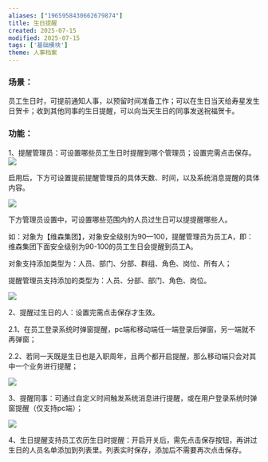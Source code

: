 ```yaml
---
aliases: ["1965958430662679874"]
title: 生日提醒
created: 2025-07-15
modified: 2025-07-15
tags: ['基础模块']
theme: 人事档案
---
```


### 场景：

员工生日时，可提前通知人事，以预留时间准备工作；可以在生日当天给寿星发生日贺卡；收到其他同事的生日提醒，可以向当天生日的同事发送祝福贺卡。

### 功能：

1、提醒管理员：可设置哪些员工生日时提醒到哪个管理员；设置完需点击保存。![](https://myhelpdoc.oss-cn-heyuan.aliyuncs.com/mdimages/4becc9354004d42f55a0ab5cc1b0e986.jpg)

启用后，下方可设置提前提醒管理员的具体天数、时间，以及系统消息提醒的具体内容。

![](https://myhelpdoc.oss-cn-heyuan.aliyuncs.com/mdimages/1ea84c018d3e872e07b0624c30b21aa1.jpg)

下方管理员设置中，可设置哪些范围内的人员过生日可以提提醒哪些人。

如：对象为【维森集团】，对象安全级别为90—100，提醒管理员为员工A，即：维森集团下面安全级别为90-100的员工生日会提醒到员工A。

对象支持添加类型为：人员、部门、分部、群组、角色、岗位、所有人；

提醒管理员支持添加的类型为：人员、分部、部门、角色、岗位。

**![](https://myhelpdoc.oss-cn-heyuan.aliyuncs.com/mdimages/116829f237d8e2f3537b5e0b8714ced2.jpg)**

2、提醒过生日的人：设置完需点击保存才生效。

2.1、在员工登录系统时弹窗提醒，pc端和移动端任一端登录后弹窗，另一端就不再弹窗；

2.2、若同一天既是生日也是入职周年，且两个都开启提醒，那么移动端只会对其中一个业务进行提醒；

![](https://myhelpdoc.oss-cn-heyuan.aliyuncs.com/mdimages/a74479dd27f73826bed10b1a6defe3a2.jpg)

3、提醒同事：可通过自定义时间触发系统消息进行提醒，或在用户登录系统时弹窗提醒（仅支持pc端）；

![](https://myhelpdoc.oss-cn-heyuan.aliyuncs.com/mdimages/68984a1d7cf0c1440d459b489050420a.jpg)

4、生日提醒支持员工农历生日时提醒：开启开关后，需先点击保存按钮，再讲过生日的人员名单添加到列表里。列表实时保存，添加后不需要再次点击保存。


